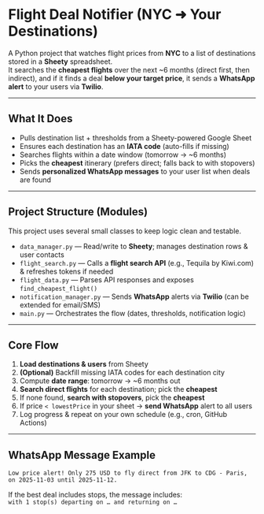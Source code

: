 # Flight Deal Notifier (NYC ➜ Your Destinations)

A Python project that watches flight prices from **NYC** to a list of destinations stored in a **Sheety** spreadsheet.  
It searches the **cheapest flights** over the next ~6 months (direct first, then indirect), and if it finds a deal **below your target price**, it sends a **WhatsApp alert** to your users via **Twilio**.

---

## What It Does
- Pulls destination list + thresholds from a Sheety-powered Google Sheet
- Ensures each destination has an **IATA code** (auto-fills if missing)
- Searches flights within a date window (tomorrow → ~6 months)
- Picks the **cheapest** itinerary (prefers direct; falls back to with stopovers)
- Sends **personalized WhatsApp messages** to your user list when deals are found

---

## Project Structure (Modules)
This project uses several small classes to keep logic clean and testable.

- `data_manager.py` — Read/write to **Sheety**; manages destination rows & user contacts  
- `flight_search.py` — Calls a **flight search API** (e.g., Tequila by Kiwi.com) & refreshes tokens if needed  
- `flight_data.py` — Parses API responses and exposes `find_cheapest_flight()`  
- `notification_manager.py` — Sends **WhatsApp** alerts via **Twilio** (can be extended for email/SMS)  
- `main.py` — Orchestrates the flow (dates, thresholds, notification logic)

---

## Core Flow
1. **Load destinations & users** from Sheety  
2. **(Optional)** Backfill missing IATA codes for each destination city  
3. Compute **date range**: tomorrow → ~6 months out  
4. **Search direct flights** for each destination; pick the **cheapest**  
5. If none found, **search with stopovers**, pick the **cheapest**  
6. If price `< lowestPrice` in your sheet → **send WhatsApp** alert to all users  
7. Log progress & repeat on your own schedule (e.g., cron, GitHub Actions)

---

## WhatsApp Message Example

`Low price alert! Only 275 USD to fly direct from JFK to CDG - Paris,
on 2025-11-03 until 2025-11-12.`

If the best deal includes stops, the message includes:  
`with 1 stop(s) departing on … and returning on …`


